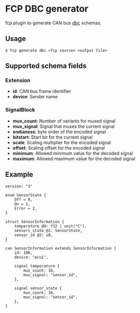 # FCP DBC generator

fcp plugin to generate CAN bus [dbc](https://www.csselectronics.com/pages/can-dbc-file-database-intro) schemas.

## Usage

```
$ fcp generate dbc <fcp source> <output file>
```

## Supported schema fields

### Extension

 * **id**: CAN bus frame identifier
 * **device**: Sender name

### SignalBlock

 * **mux_count**: Number of variants for muxed signal
 * **mux_signal**: Signal that muxes the current signal
 * **endianess**: byte order of the encoded signal
 * **bitstart**: Start bit for the current signal
 * **scale**: Scaling multiplier for the encoded signal
 * **offset**: Scaling offset for the encoded signal
 * **minimum**: Allowed minimum value for the decoded signal
 * **maximum**: Allowed maximum value for the decoded signal


## Example

```fcp
version: "3"

enum SensorState {
    Off = 0,
    On = 1,
    Error = 2,
}

struct SensorInformation {
    temperature @0: f32 | unit("C"),
    sensors_state @1: SensorState,
    sensor_id @2: u8,
}

can SensorInformation extends SensorInformation {
    id: 100,
    device: "ecu1",

    signal temperature {
        mux_count: 16,
        mux_signal: "sensor_id",
    },

    signal sensor_state {
        mux_count: 16,
        mux_signal: "sensor_id",
    },
}
```
